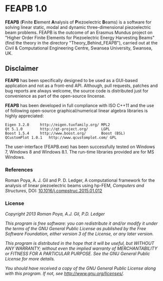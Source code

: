 # FEAPB 1.0

**FEAPB** (**F**inite **E**lement **A**nalysis of **P**iezoelectric **B**eams) is a software for solving linear static, modal and dynamic three-dimensional piezoelectric beam problems. FEAPB is the outcome of an Erasmus Mundus project on "Higher Order Finite Elements for Piezoelectric Energy Harvesting Beams" (find the theory in the directory "Theory_Behind_FEAPB"), carried out at the Civil & Computational Engineering Centre, Swansea University, Swansea, UK.

## Disclaimer
**FEAPB** has been specifically designed to be used as a GUI-based application and not as a front-end API. Although, pull requests, patches and bug reports are always welcome, the source code is distributed just for convenience as part of the open-source lincense.

**FEAPB** has been developed in full compliance with ISO C++11 and the use of following open-source graphical/numerical linear algebra libraries is highly appreciated:

	Eigen 3.2.0		http://eigen.tuxfamily.org/	MPL2
	Qt 5.1.0		http://qt-project.org/		LGPL
	Boost 1.5.4		http://www.boost.org/		Boost (BSL)          
	QCustomPlot 1.0.1	http://www.qcustomplot.com/	GPL
	
The user-interface (FEAPB.exe) has been successfully tested on Windows 7, Windows 8 and Windows 8.1. The run-time libraries provided are for MS Windows.

### References
Roman Poya, A. J. Gil and P. D. Ledger, A computational framework for the analysis of linear piezoelectric beams using hp-FEM, *Computers and Structures*, DOI: [10.1016/j.compstruc.2015.01.012](dx.doi.org/10.1016/j.compstruc.2015.01.012)

### License


*Copyright 2013 Roman Poya, A.J. Gil, P.D. Ledger*

*This program is free software: you can redistribute it and/or modify*
*it under the terms of the GNU General Public License as published by*
*the Free Software Foundation, either version 3 of the License, or*
*any later version.*

*This program is distributed in the hope that it will be useful,*
*but WITHOUT ANY WARRANTY; without even the implied warranty of*
*MERCHANTABILITY or FITNESS FOR A PARTICULAR PURPOSE.  See the*
*GNU General Public License for more details.*

*You should have received a copy of the GNU General Public License*
*along with this program.  If not, see <http://www.gnu.org/licenses/>.*
